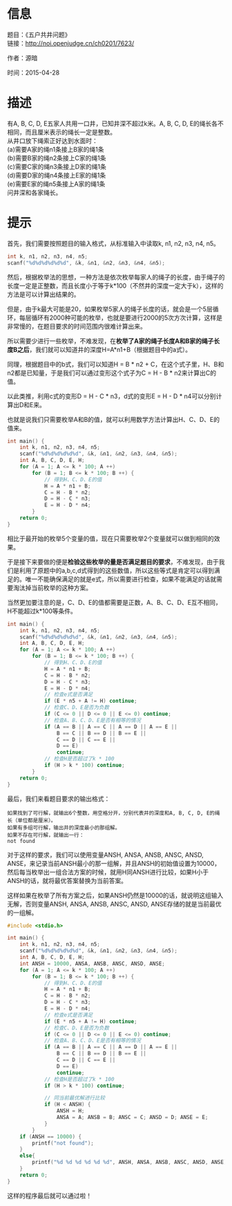 # 信息
题目：《五户共井问题》  
链接：http://noi.openjudge.cn/ch0201/7623/

作者：源暗

时间：2015-04-28
  
# 描述

有A, B, C, D, E五家人共用一口井，已知井深不超过k米。A, B, C, D, E的绳长各不相同，而且厘米表示的绳长一定是整数。   
从井口放下绳索正好达到水面时：   
(a)需要A家的绳n1条接上B家的绳1条    
(b)需要B家的绳n2条接上C家的绳1条   
(c)需要C家的绳n3条接上D家的绳1条   
(d)需要D家的绳n4条接上E家的绳1条   
(e)需要E家的绳n5条接上A家的绳1条   
问井深和各家绳长。

# 提示

首先，我们需要按照题目的输入格式，从标准输入中读取k, n1, n2, n3, n4, n5。

```cpp
int k, n1, n2, n3, n4, n5;
scanf("%d%d%d%d%d%d", &k, &n1, &n2, &n3, &n4, &n5);
```

然后，根据枚举法的思想，一种方法是依次枚举每家人的绳子的长度，由于绳子的长度一定是正整数，而且长度小于等于k*100（不然井的深度一定大于k），这样的方法是可以计算出结果的。

但是，由于k最大可能是20，如果枚举5家人的绳子长度的话，就会是一个5层循环，每层循环有2000种可能的枚举，也就是要进行2000的5次方次计算，这样是非常慢的，在题目要求的时间范围内很难计算出来。

所以需要少进行一些枚举，不难发现，在**枚举了A家的绳子长度A和B家的绳子长度B之后**，我们就可以知道井的深度H=A*n1+B（根据题目中的a式）。

同理，根据题目中的b式，我们可以知道H = B * n2 + C，在这个式子里，H、B和n2都是已知量，于是我们可以通过变形这个式子为C = H - B * n2来计算出C的值。

以此类推，利用c式的变形D = H - C * n3，d式的变形E = H - D * n4可以分别计算出D和E来。

也就是说我们只需要枚举A和B的值，就可以利用数学方法计算出H、C、D、E的值来。

```cpp
int main() {
	int k, n1, n2, n3, n4, n5;
	scanf("%d%d%d%d%d%d", &k, &n1, &n2, &n3, &n4, &n5);
	int A, B, C, D, E, H;
	for (A = 1; A <= k * 100; A ++)
		for (B = 1; B <= k * 100; B ++) {
			// 得到H、C、D、E的值
			H = A * n1 + B;
			C = H - B * n2;
			D = H - C * n3;
			E = H - D * n4;
		}
	return 0;
}
```

相比于最开始的枚举5个变量的值，现在只需要枚举2个变量就可以做到相同的效果。

于是接下来要做的便是**检验这些枚举的量是否满足题目的要求**，不难发现，由于我们是利用了原题中的a,b,c,d式得到的这些数值，所以这些等式是肯定可以得到满足的。唯一不能确保满足的就是e式，所以需要进行检查，如果不能满足的话就需要淘汰掉当前枚举的这种方案。

当然更加要注意的是，C、D、E的值都需要是正数，A、B、C、D、E互不相同，H不能超过k*100等条件。

```cpp
int main() {
	int k, n1, n2, n3, n4, n5;
	scanf("%d%d%d%d%d%d", &k, &n1, &n2, &n3, &n4, &n5);
	int A, B, C, D, E, H;
	for (A = 1; A <= k * 100; A ++)
		for (B = 1; B <= k * 100; B ++) {
			// 得到H、C、D、E的值
			H = A * n1 + B;
			C = H - B * n2;
			D = H - C * n3;
			E = H - D * n4;
			// 检查e式是否满足
			if (E * n5 + A != H) continue;
			// 检查C、D、E是否为负数
			if (C <= 0 || D <= 0 || E <= 0) continue;
			// 检查A、B、C、D、E是否有相等的情况
			if (A == B || A == C || A == D || A == E ||
				B == C || B == D || B == E ||
				C == D || C == E || 
				D == E)
				continue;
			// 检查H是否超过了k * 100
			if (H > k * 100) continue;
		}
	return 0;
}
```

最后，我们来看题目要求的输出格式：  

	如果找到了可行解，就输出6个整数，用空格分开，分别代表井的深度和A, B, C, D, E的绳长（单位都是厘米）。  
	如果有多组可行解，输出井的深度最小的那组解。  
	如果不存在可行解，就输出一行：  
	not found  

对于这样的要求，我们可以使用变量ANSH, ANSA, ANSB, ANSC, ANSD, ANSE，来记录当前ANSH最小的那一组解，并且ANSH的初始值设置为10000，然后每当枚举出一组合法方案的时候，就用H同ANSH进行比较，如果H小于ANSH的话，就将最优答案替换为当前答案。

这样如果在枚举了所有方案之后，如果ANSH仍然是10000的话，就说明这组输入无解，否则变量ANSH, ANSA, ANSB, ANSC, ANSD, ANSE存储的就是当前最优的一组解。

```cpp
#include <stdio.h>

int main() {
	int k, n1, n2, n3, n4, n5;
	scanf("%d%d%d%d%d%d", &k, &n1, &n2, &n3, &n4, &n5);
	int A, B, C, D, E, H;
	int ANSH = 10000, ANSA, ANSB, ANSC, ANSD, ANSE;
	for (A = 1; A <= k * 100; A ++)
		for (B = 1; B <= k * 100; B ++) {
			// 得到H、C、D、E的值
			H = A * n1 + B;
			C = H - B * n2;
			D = H - C * n3;
			E = H - D * n4;
			// 检查e式是否满足
			if (E * n5 + A != H) continue;
			// 检查C、D、E是否为负数
			if (C <= 0 || D <= 0 || E <= 0) continue;
			// 检查A、B、C、D、E是否有相等的情况
			if (A == B || A == C || A == D || A == E ||
				B == C || B == D || B == E ||
				C == D || C == E || 
				D == E)
				continue;
			// 检查H是否超过了k * 100
			if (H > k * 100) continue;

			// 同当前最优解进行比较
			if (H < ANSH) {
				ANSH = H;
				ANSA = A; ANSB = B; ANSC = C; ANSD = D; ANSE = E;
			}
		}
	if (ANSH == 10000) {
		printf("not found");
	}
	else{
		printf("%d %d %d %d %d %d", ANSH, ANSA, ANSB, ANSC, ANSD, ANSE);
	}
	return 0;
}
```

这样的程序最后就可以通过啦！